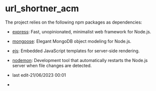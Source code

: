 # url_shortner_acm


The project relies on the following npm packages as dependencies:
- [express](https://www.npmjs.com/package/express): Fast, unopinionated, minimalist web framework for Node.js.
- [mongoose](https://www.npmjs.com/package/mongoose): Elegant MongoDB object modeling for Node.js.
- [ejs](https://www.npmjs.com/package/ejs): Embedded JavaScript templates for server-side rendering.
- [nodemon](https://www.npmjs.com/package/nodemon): Development tool that automatically restarts the Node.js server when file changes are detected.

- last edit-21/06/2023 00:01
- 


